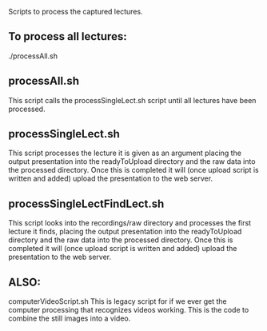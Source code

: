 Scripts to process the captured lectures.

To process all lectures:
-------------------------
./processAll.sh


processAll.sh
-------------------------
This script calls the processSingleLect.sh script until all lectures have been
processed.


processSingleLect.sh
--------------------------
This script processes the lecture it is given as an argument placing the output 
presentation into the readyToUpload directory and the raw data into the 
processed directory. Once this is completed it will (once upload script is 
written and added) upload the presentation to the web server.


processSingleLectFindLect.sh
--------------------------
This script looks into the recordings/raw directory and processes the first 
lecture it finds, placing the output presentation into the readyToUpload
directory and the raw data into the processed directory. Once this is completed
it will (once upload script is written and added) upload the presentation to
the web server.


ALSO:
---------------------------
computerVideoScript.sh
This is legacy script for if we ever get the computer processing that recognizes
videos working. This is the code to combine the still images into a video.
